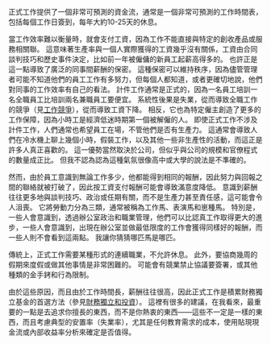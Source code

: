 正式工作提供了一個非常可預測的資金流，通常是一個非常可預測的工作時間表，包括每個工作日簽到，每年大約10-25天的休息。

當工作效率難以衡量時，就會支付工資，因為工作不能直接與特定的創收產品或服務相關聯。
這意味著生產率與一個人實際獲得的工資幾乎沒有關係，工資由合同談判技巧和歷史事件決定，比如前一年被僱傭的新員工起薪高得多的。
也許正是這一點導致了廣泛的同事間薪酬的保密。
這種保密可以維持秩序，因為儘管管理者可能不知道他們的員工工作有多努力，但每個人都知道，或者更確切地說，他們對同事的工作效率有自己的看法。
計件工作通常是正式的，因為一名員工培訓一名全職員工比培訓兩名兼職員工要便宜。
系統性後果是失業，從而導致全職工作的競爭（見[工作競爭]()），從而導致工資下降。
相反，它也為特定僱主創造了更多的工作保障，因為小時工是經濟低迷時期第一個被解僱的人。
即使正式工作不涉及計件工作，人們通常也希望員工在場，不管他們是否有生產力。
這通常會導致人們在冷水機上聊上幾個小時，假裝工作，以及其他一些非生產性的活動，而這正是許多人真正喜歡的。
這一優勢當然取決於公司，但似乎與公司的規模和官僚程式的數量成正比。
但我不認為認為這種氣氛很像高中或大學的說法是不準確的。

然而，由於員工意識到無論工作多少，他都能得到相同的報酬，因此努力與回報之間的聯絡就被打破了，因此按工資支付報酬可能會導致滿意度降低。
意識到薪酬往往更多地與談判技巧、政治或任期有關，而不是生產力甚至責任感，這可能會令人沮喪。
它將勞動力分為三類，通常被稱為工作馬、表演馬和崽種馬。
特別是，一些人會意識到，透過辦公室政治和職業管理，他們可以比認真工作取得更大的進步，一些人會意識到，出現在辦公室並做最低限度的工作會獲得同樣好的報酬，而一些人則不會看到這兩點。
我讓你猜猜哪匹馬是哪匹。

傳統上，正式工作需要某種形式的連續職業，不允許休息。
此外，要協商幾周的假期來度假或做其他事情是非常困難的。
可能會有競業禁止協議要簽署，或其他種類的金手銬和行為限制。

由於這些原因，而且由於工作時間長，薪酬往往很高，因此正式工作是積累財務獨立基金的首選方法（參見[財務獨立和投資]()）。
這裡有很多的建議，在我看來，最重要的一點是去追求你擅長的東西，而不是你熱衷的東西——這些不一定是一樣的東西，而且考慮典型的安置率（失業率），尤其是任何教育需求的成本，使用貼現現金流或內部收益率分析來確定是否值得。
